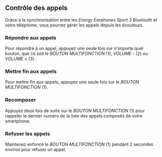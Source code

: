## Contrôle des appels

Grâce à la synchronisation entre les *Energy Earphones Sport 3 Bluetooth* et votre téléphone, vous pourrez gérer les appels depuis les écouteurs.

### Répondre aux appels
Pour répondre à un appel, appuyez une seule fois sur n'importe quel bouton, que ce soit le *BOUTON MULTIFONCTION* (1), *VOLUME -* (2) ou *VOLUME +* (3) .

### Mettre fin aux appels
Pour mettre fin aux appels, appuyez une seule fois sur le *BOUTON MULTIFONCTION* (1).

### Recomposer
Appuyez deux fois de suite sur le *BOUTON MULTIFONCTION* (1) pour rappeler le dernier numéro de la liste des appels composés de votre smartphone.

### Refuser les appels
Maintenez enfoncé le *BOUTON MULTIFONCTION* (1) pendant 2 secondes environ pour refuser un appel.
